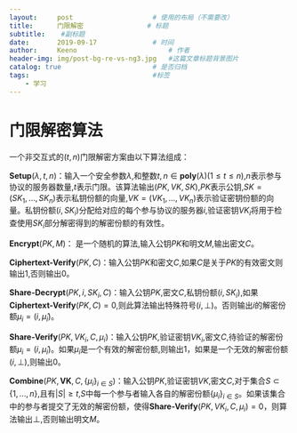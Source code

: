 ```yaml
---
layout:     post   				    # 使用的布局（不需要改）
title:      门限解密 				# 标题 
subtitle:    #副标题
date:       2019-09-17 				# 时间
author:     Keeno 						# 作者
header-img: img/post-bg-re-vs-ng3.jpg 	#这篇文章标题背景图片
catalog: true 						# 是否归档
tags:								#标签
    - 学习
---
```

# 门限解密算法

一个非交互式的$(t,n)$门限解密方案由以下算法组成：

$\textbf{Setup}(\lambda,t,n)$：输入一个安全参数$\lambda$,和整数$t,n\in\textbf{poly}(\lambda)$($1\leq t\leq n$),$n$表示参与协议的服务器数量,$t$表示门限。该算法输出$(PK,VK,SK)$,$PK$表示公钥,$SK=(SK_1,...,SK_n)$表示私钥份额的向量,$VK=(VK_1,...,VK_n)$表示验证密钥份额的向量。私钥份额$(i,SK_i)$分配给对应的每个参与协议的服务器$i$,验证密钥$VK_i$将用于检查使用$SK_i$部分解密得到的解密份额的有效性。

$\textbf{Encrypt}(PK,M)$：	是一个随机的算法,输入公钥$PK$和明文$M$,输出密文$C$。

$\textbf{Ciphertext-Verify}(PK,C)$：输入公钥$PK$和密文$C$,如果$C$是关于$PK$的有效密文则输出$1$,否则输出$0$。

$\textbf{Share-Decrypt}(PK,i,SK_i,C)$：输入公钥$PK$,密文$C$,私钥份额$(i,SK_i)$,如果$\textbf{Ciphertext-Verify}(PK,C)=0$,则此算法输出特殊符号$(i,\perp)$。否则输出$i$的解密份额$\mu_{i}=\left(i, \hat{\mu}_{i}\right)$。

$\textbf{Share-Verify}(PK,VK_i,C,\mu_{i})$：输入公钥$PK$,验证密钥$VK_i$,密文$C$,待验证的解密份额$\mu_{i}=\left(i, \hat{\mu}_{i}\right)$。如果$\mu_{i}$是一个有效的解密份额,则输出1，如果是一个无效的解密份额$(i, \perp)$,则输出0。

$\textbf{Combine}\left(PK, \mathbf{VK}, C,\left\{\mu_{i}\right\}_{i \in S}\right)$：输入公钥$PK$,验证密钥$VK$,密文$C$,对于集合$S \subset\{1, \ldots, n\}$,且有$|S|≥t$,$S$中每一个参与者输入各自的解密份额$\left\{\mu_{i}\right\}_{i \in S}$。如果该集合中的参与者提交了无效的解密份额，使得$\textbf{Share-Verify}(PK,VK_i,C,\mu_{i})=0$，则算法输出$\perp$,否则输出明文$M$。
